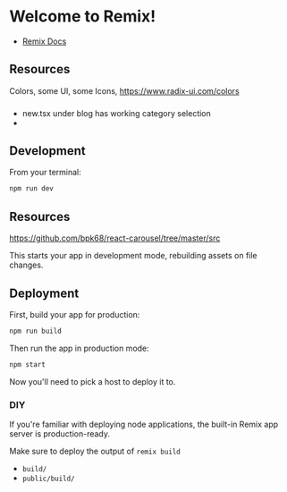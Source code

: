 # Welcome to Remix!

- [Remix Docs](https://remix.run/docs)

## Resources

Colors, some UI, some Icons, https://www.radix-ui.com/colors

###

- new.tsx under blog has working category selection
-
## Development

From your terminal:

```sh
npm run dev
```

## Resources
https://github.com/bpk68/react-carousel/tree/master/src

This starts your app in development mode, rebuilding assets on file changes.

## Deployment

First, build your app for production:

```sh
npm run build
```

Then run the app in production mode:

```sh
npm start
```

Now you'll need to pick a host to deploy it to.

### DIY

If you're familiar with deploying node applications, the built-in Remix app server is production-ready.

Make sure to deploy the output of `remix build`

- `build/`
- `public/build/`
